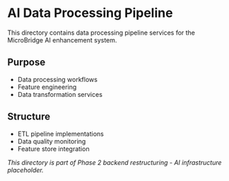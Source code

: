 # AI Data Processing Pipeline

This directory contains data processing pipeline services for the MicroBridge AI enhancement system.

## Purpose
- Data processing workflows
- Feature engineering
- Data transformation services

## Structure
- ETL pipeline implementations
- Data quality monitoring
- Feature store integration

*This directory is part of Phase 2 backend restructuring - AI infrastructure placeholder.*